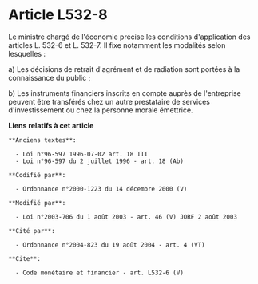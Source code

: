 # Article L532-8

Le ministre chargé de l'économie précise les conditions d'application des articles L. 532-6 et L. 532-7. Il fixe notamment
les modalités selon lesquelles : 

a) Les décisions de retrait d'agrément et de radiation sont portées à la connaissance du public ; 

b) Les instruments financiers inscrits en compte auprès de l'entreprise peuvent être transférés chez un autre prestataire de
services d'investissement ou chez la personne morale émettrice.

**Liens relatifs à cet article**

	**Anciens textes**:

	  - Loi n°96-597 1996-07-02 art. 18 III
	  - Loi n°96-597 du 2 juillet 1996 - art. 18 (Ab)

	**Codifié par**:

	  - Ordonnance n°2000-1223 du 14 décembre 2000 (V)

	**Modifié par**:

	  - Loi n°2003-706 du 1 août 2003 - art. 46 (V) JORF 2 août 2003

	**Cité par**:

	  - Ordonnance n°2004-823 du 19 août 2004 - art. 4 (VT)

	**Cite**:

	  - Code monétaire et financier - art. L532-6 (V)
